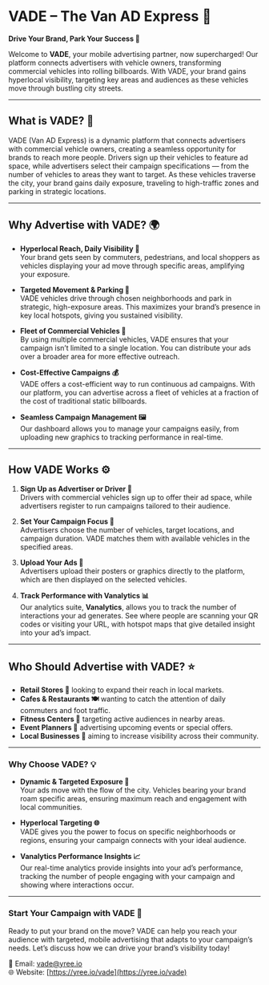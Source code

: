 # VADE – The Van AD Express 🚐

**Drive Your Brand, Park Your Success 🌟**

Welcome to **VADE**, your mobile advertising partner, now supercharged! Our platform connects advertisers with vehicle owners, transforming commercial vehicles into rolling billboards. With VADE, your brand gains hyperlocal visibility, targeting key areas and audiences as these vehicles move through bustling city streets.

---

## What is VADE? 🤔

VADE (Van AD Express) is a dynamic platform that connects advertisers with commercial vehicle owners, creating a seamless opportunity for brands to reach more people. Drivers sign up their vehicles to feature ad space, while advertisers select their campaign specifications — from the number of vehicles to areas they want to target. As these vehicles traverse the city, your brand gains daily exposure, traveling to high-traffic zones and parking in strategic locations.

---

## Why Advertise with VADE? 🌍

- **Hyperlocal Reach, Daily Visibility 👀**  
  Your brand gets seen by commuters, pedestrians, and local shoppers as vehicles displaying your ad move through specific areas, amplifying your exposure.

- **Targeted Movement & Parking 📍**  
  VADE vehicles drive through chosen neighborhoods and park in strategic, high-exposure areas. This maximizes your brand’s presence in key local hotspots, giving you sustained visibility.

- **Fleet of Commercial Vehicles 🚚**  
  By using multiple commercial vehicles, VADE ensures that your campaign isn’t limited to a single location. You can distribute your ads over a broader area for more effective outreach.

- **Cost-Effective Campaigns 💰**  
  VADE offers a cost-efficient way to run continuous ad campaigns. With our platform, you can advertise across a fleet of vehicles at a fraction of the cost of traditional static billboards.

- **Seamless Campaign Management 🖼️**  
  Our dashboard allows you to manage your campaigns easily, from uploading new graphics to tracking performance in real-time.

---

## How VADE Works ⚙️

1. **Sign Up as Advertiser or Driver 🚛**  
   Drivers with commercial vehicles sign up to offer their ad space, while advertisers register to run campaigns tailored to their audience.

2. **Set Your Campaign Focus 🎯**  
   Advertisers choose the number of vehicles, target locations, and campaign duration. VADE matches them with available vehicles in the specified areas.

3. **Upload Your Ads 🎨**  
   Advertisers upload their posters or graphics directly to the platform, which are then displayed on the selected vehicles.

4. **Track Performance with Vanalytics 📊**  
   Our analytics suite, **Vanalytics**, allows you to track the number of interactions your ad generates. See where people are scanning your QR codes or visiting your URL, with hotspot maps that give detailed insight into your ad’s impact.

---

## Who Should Advertise with VADE? ⭐

- **Retail Stores 🛒** looking to expand their reach in local markets.
- **Cafes & Restaurants 🍽️** wanting to catch the attention of daily commuters and foot traffic.
- **Fitness Centers 💪** targeting active audiences in nearby areas.
- **Event Planners 🎤** advertising upcoming events or special offers.
- **Local Businesses 🏪** aiming to increase visibility across their community.

---

### Why Choose VADE? 💡

- **Dynamic & Targeted Exposure 🚗**  
  Your ads move with the flow of the city. Vehicles bearing your brand roam specific areas, ensuring maximum reach and engagement with local communities.

- **Hyperlocal Targeting 🌐**  
  VADE gives you the power to focus on specific neighborhoods or regions, ensuring your campaign connects with your ideal audience.

- **Vanalytics Performance Insights 📈**  
  Our real-time analytics provide insights into your ad’s performance, tracking the number of people engaging with your campaign and showing where interactions occur.

---

### Start Your Campaign with VADE 🚦

Ready to put your brand on the move? VADE can help you reach your audience with targeted, mobile advertising that adapts to your campaign’s needs. Let’s discuss how we can drive your brand’s visibility today!

📧 Email: vade@yree.io  
🌐 Website: [https://yree.io/vade](https://yree.io/vade)
